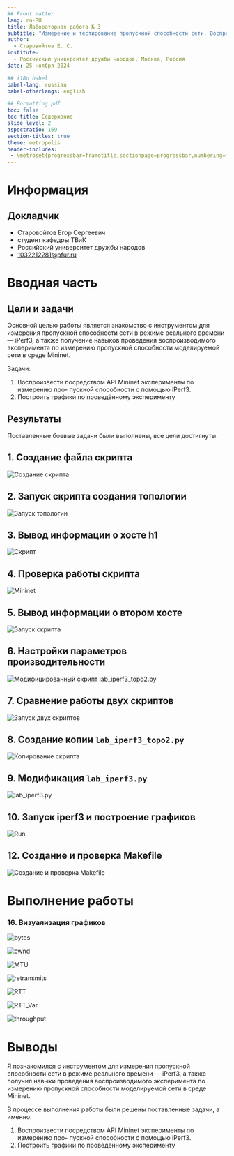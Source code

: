 ```yaml
---
## Front matter
lang: ru-RU
title: Лабораторная работа № 3
subtitle: "Измерение и тестирование пропускной способности сети. Воспроизводимый эксперимент" 
author:
  - Старовойтов Е. С.
institute:
  - Российский университет дружбы народов, Москва, Россия
date: 25 ноября 2024

## i18n babel
babel-lang: russian
babel-otherlangs: english

## Formatting pdf
toc: false
toc-title: Содержание
slide_level: 2
aspectratio: 169
section-titles: true
theme: metropolis
header-includes:
 - \metroset{progressbar=frametitle,sectionpage=progressbar,numbering=fraction}
---
```


# Информация

## Докладчик

  * Старовойтов Егор Сергеевич 
  * студент кафедры ТВиК
  * Российский университет дружбы народов
  * [1032212281@pfur.ru](mailto:1032212281@pfur.ru)


# Вводная часть

## Цели и задачи
Основной целью работы является знакомство с инструментом для измерения
пропускной способности сети в режиме реального времени — iPerf3, а также
получение навыков проведения воспроизводимого эксперимента по измерению
пропускной способности моделируемой сети в среде Mininet.

Задачи:
1. Воспроизвести посредством API Mininet эксперименты по измерению про-
пускной способности с помощью iPerf3.
2. Построить графики по проведённому эксперименту


## Результаты
Поставленные боевые задачи были выполнены, все цели достигнуты.

## 1. Создание файла скрипта

![Создание скрипта](image/Screenshot_25-Nov_19-39-42_9787.png)

## 2. Запуск скрипта создания топологии

![Запуск топологии](image/Screenshot_25-Nov_19-41-20_654.png)


## 3. Вывод информации о хосте h1 

![Скрипт](image/Screenshot_25-Nov_19-42-40_9418.png)


## 4. Проверка работы скрипта

![Mininet](image/Screenshot_25-Nov_19-43-46_5687.png)


## 5. Вывод информации о втором хосте

![Запуск скрипта](image/Screenshot_25-Nov_19-44-53_7668.png)

## 6. Настройки параметров производительности

![Модифицированный скрипт lab_iperf3_topo2.py](image/Screenshot_25-Nov_19-49-46_9491.png) 


## 7. Сравнение работы двух скриптов

![Запуск двух скриптов](image/Screenshot_25-Nov_19-51-46_8484.png)


## 8. Создание копии `lab_iperf3_topo2.py`

![Копирование скрипта](image/Screenshot_25-Nov_19-53-07_2935.png)


## 9. Модификация `lab_iperf3.py` 

![lab_iperf3.py](image/Screenshot_25-Nov_19-56-58_6587.png)


## 10. Запуск iperf3 и построение графиков

![Run](image/Screenshot_25-Nov_19-58-46_12784.png)


## 12. Создание и проверка Makefile

![Создание и проверка Makefile](image/Screenshot_25-Nov_20-01-35_6793.png)



# Выполнение работы
### 16. Визуализация графиков

![bytes](results/bytes-1.png)

![cwnd](results/cwnd-1.png)

![MTU](results/MTU-1.png)

![retransmits](results/retransmits-1.png)

![RTT](results/RTT-1.png)

![RTT_Var](results/RTT_Var-1.png)

![throughput](results/throughput-1.png)


# Выводы

Я познакомился с инструментом для измерения пропускной способности сети в режиме 
реального времени — iPerf3, а также получил навыки проведения воспроизводимого 
эксперимента по измерению пропускной способности моделируемой сети в среде Mininet.

В процессе выполнения работы были решены поставленные задачи, а именно:
1. Воспроизвести посредством API Mininet эксперименты по измерению про-
пускной способности с помощью iPerf3.
2. Построить графики по проведённому эксперименту
